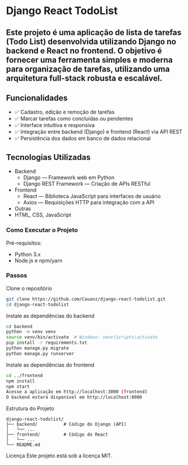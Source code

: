 # Django React TodoList
## Este projeto é uma aplicação de lista de tarefas (Todo List) desenvolvida utilizando Django no backend e React no frontend. O objetivo é fornecer uma ferramenta simples e moderna para organização de tarefas, utilizando uma arquitetura full-stack robusta e escalável.

## Funcionalidades
- ✅ Cadastro, edição e remoção de tarefas
- ✅ Marcar tarefas como concluídas ou pendentes
- ✅ Interface intuitiva e responsiva
- ✅ Integração entre backend (Django) e frontend (React) via API REST
- ✅ Persistência dos dados em banco de dados relacional

## Tecnologias Utilizadas
- Backend
  - Django — Framework web em Python
  - Django REST Framework — Criação de APIs RESTful
- Frontend
  - React — Biblioteca JavaScript para interfaces de usuário
  - Axios — Requisições HTTP para integração com a API
- Outras
 - HTML, CSS, JavaScript

### Como Executar o Projeto
Pré-requisitos:
- Python 3.x
- Node.js e npm/yarn

### Passos
Clone o repositório

```bash
git clone https://github.com/Cauanz/django-react-todolist.git
cd django-react-todolist
```

Instale as dependências do backend
```bash
cd backend
python -m venv venv
source venv/bin/activate  # Windows: venv\Scripts\activate
pip install -r requirements.txt
python manage.py migrate
python manage.py runserver
```

Instale as dependências do frontend
```bash
cd ../frontend
npm install
npm start
Acesse a aplicação em http://localhost:3000 (frontend)
O backend estará disponível em http://localhost:8000
```

Estrutura do Projeto
```Code
django-react-todolist/
├── backend/          # Código do Django (API)
│   └── ...
├── frontend/         # Código do React
│   └── ...
└── README.md
```

Licença
Este projeto está sob a licença MIT.

